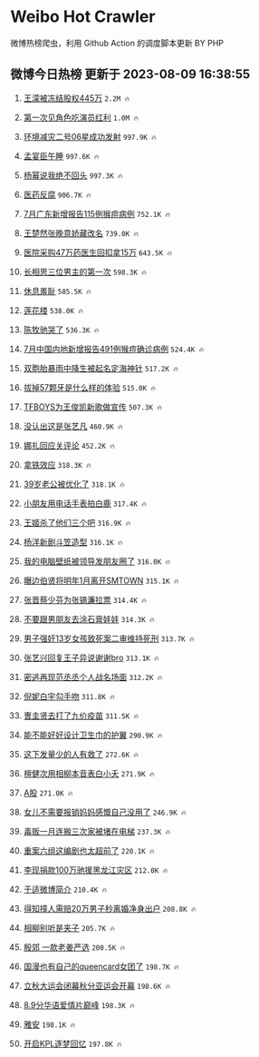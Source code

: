 # Weibo Hot Crawler 



微博热榜爬虫，利用 Github Action 的调度脚本更新 BY PHP 


## 微博今日热榜 更新于 2023-08-09 16:38:55 
1. [王濛被冻结股权445万](https://s.weibo.com/weibo?q=%23%E7%8E%8B%E6%BF%9B%E8%A2%AB%E5%86%BB%E7%BB%93%E8%82%A1%E6%9D%83445%E4%B8%87%23&t=31&band_rank=1&Refer=top) `2.2M 🔥` 

1. [第一次见角色吃演员红利](https://s.weibo.com/weibo?q=%23%E7%AC%AC%E4%B8%80%E6%AC%A1%E8%A7%81%E8%A7%92%E8%89%B2%E5%90%83%E6%BC%94%E5%91%98%E7%BA%A2%E5%88%A9%23&t=31&band_rank=2&Refer=top) `1.0M 🔥` 

1. [环境减灾二号06星成功发射](https://s.weibo.com/weibo?q=%23%E7%8E%AF%E5%A2%83%E5%87%8F%E7%81%BE%E4%BA%8C%E5%8F%B706%E6%98%9F%E6%88%90%E5%8A%9F%E5%8F%91%E5%B0%84%23&t=31&band_rank=3&Refer=top) `997.9K 🔥` 

1. [孟宴臣午睡](https://s.weibo.com/weibo?q=%E5%AD%9F%E5%AE%B4%E8%87%A3%E5%8D%88%E7%9D%A1&t=31&band_rank=4&Refer=top) `997.6K 🔥` 

1. [杨幂说我绝不回头](https://s.weibo.com/weibo?q=%23%E6%9D%A8%E5%B9%82%E8%AF%B4%E6%88%91%E7%BB%9D%E4%B8%8D%E5%9B%9E%E5%A4%B4%23&t=31&band_rank=5&Refer=top) `997.3K 🔥` 

1. [医药反腐](https://s.weibo.com/weibo?q=%E5%8C%BB%E8%8D%AF%E5%8F%8D%E8%85%90&t=31&band_rank=6&Refer=top) `906.7K 🔥` 

1. [7月广东新增报告115例猴痘病例](https://s.weibo.com/weibo?q=%237%E6%9C%88%E5%B9%BF%E4%B8%9C%E6%96%B0%E5%A2%9E%E6%8A%A5%E5%91%8A115%E4%BE%8B%E7%8C%B4%E7%97%98%E7%97%85%E4%BE%8B%23&t=31&band_rank=7&Refer=top) `752.1K 🔥` 

1. [王楚然张晚意娇藏改名](https://s.weibo.com/weibo?q=%23%E7%8E%8B%E6%A5%9A%E7%84%B6%E5%BC%A0%E6%99%9A%E6%84%8F%E5%A8%87%E8%97%8F%E6%94%B9%E5%90%8D%23&t=31&band_rank=8&Refer=top) `739.0K 🔥` 

1. [医院采购47万药医生回扣拿15万](https://s.weibo.com/weibo?q=%23%E5%8C%BB%E9%99%A2%E9%87%87%E8%B4%AD47%E4%B8%87%E8%8D%AF%E5%8C%BB%E7%94%9F%E5%9B%9E%E6%89%A3%E6%8B%BF15%E4%B8%87%23&t=31&band_rank=9&Refer=top) `643.5K 🔥` 

1. [长相思三位男主的第一次](https://s.weibo.com/weibo?q=%23%E9%95%BF%E7%9B%B8%E6%80%9D%E4%B8%89%E4%BD%8D%E7%94%B7%E4%B8%BB%E7%9A%84%E7%AC%AC%E4%B8%80%E6%AC%A1%23&t=31&band_rank=10&Refer=top) `598.3K 🔥` 

1. [休息羞耻](https://s.weibo.com/weibo?q=%E4%BC%91%E6%81%AF%E7%BE%9E%E8%80%BB&t=31&band_rank=11&Refer=top) `585.5K 🔥` 

1. [莲花楼](https://s.weibo.com/weibo?q=%E8%8E%B2%E8%8A%B1%E6%A5%BC&t=31&band_rank=12&Refer=top) `538.0K 🔥` 

1. [陈牧驰哭了](https://s.weibo.com/weibo?q=%23%E9%99%88%E7%89%A7%E9%A9%B0%E5%93%AD%E4%BA%86%23&t=31&band_rank=13&Refer=top) `536.3K 🔥` 

1. [7月中国内地新增报告491例猴痘确诊病例](https://s.weibo.com/weibo?q=%237%E6%9C%88%E4%B8%AD%E5%9B%BD%E5%86%85%E5%9C%B0%E6%96%B0%E5%A2%9E%E6%8A%A5%E5%91%8A491%E4%BE%8B%E7%8C%B4%E7%97%98%E7%A1%AE%E8%AF%8A%E7%97%85%E4%BE%8B%23&t=31&band_rank=14&Refer=top) `524.4K 🔥` 

1. [双胞胎暴雨中降生被起名定海神针](https://s.weibo.com/weibo?q=%23%E5%8F%8C%E8%83%9E%E8%83%8E%E6%9A%B4%E9%9B%A8%E4%B8%AD%E9%99%8D%E7%94%9F%E8%A2%AB%E8%B5%B7%E5%90%8D%E5%AE%9A%E6%B5%B7%E7%A5%9E%E9%92%88%23&t=31&band_rank=15&Refer=top) `517.2K 🔥` 

1. [拔掉57颗牙是什么样的体验](https://s.weibo.com/weibo?q=%23%E6%8B%94%E6%8E%8957%E9%A2%97%E7%89%99%E6%98%AF%E4%BB%80%E4%B9%88%E6%A0%B7%E7%9A%84%E4%BD%93%E9%AA%8C%23&t=31&band_rank=16&Refer=top) `515.0K 🔥` 

1. [TFBOYS为王俊凯新歌做宣传](https://s.weibo.com/weibo?q=%23TFBOYS%E4%B8%BA%E7%8E%8B%E4%BF%8A%E5%87%AF%E6%96%B0%E6%AD%8C%E5%81%9A%E5%AE%A3%E4%BC%A0%23&t=31&band_rank=17&Refer=top) `507.3K 🔥` 

1. [没认出这是张艺凡](https://s.weibo.com/weibo?q=%23%E6%B2%A1%E8%AE%A4%E5%87%BA%E8%BF%99%E6%98%AF%E5%BC%A0%E8%89%BA%E5%87%A1%23&t=31&band_rank=18&Refer=top) `460.9K 🔥` 

1. [娜扎回应关评论](https://s.weibo.com/weibo?q=%23%E5%A8%9C%E6%89%8E%E5%9B%9E%E5%BA%94%E5%85%B3%E8%AF%84%E8%AE%BA%23&t=31&band_rank=19&Refer=top) `452.2K 🔥` 

1. [拿铁效应](https://s.weibo.com/weibo?q=%E6%8B%BF%E9%93%81%E6%95%88%E5%BA%94&t=31&band_rank=20&Refer=top) `318.3K 🔥` 

1. [39岁老公被优化了](https://s.weibo.com/weibo?q=%2339%E5%B2%81%E8%80%81%E5%85%AC%E8%A2%AB%E4%BC%98%E5%8C%96%E4%BA%86%23&t=31&band_rank=21&Refer=top) `318.1K 🔥` 

1. [小朋友用电话手表拍白鹿](https://s.weibo.com/weibo?q=%23%E5%B0%8F%E6%9C%8B%E5%8F%8B%E7%94%A8%E7%94%B5%E8%AF%9D%E6%89%8B%E8%A1%A8%E6%8B%8D%E7%99%BD%E9%B9%BF%23&t=31&band_rank=22&Refer=top) `317.4K 🔥` 

1. [王姬杀了他们三个吧](https://s.weibo.com/weibo?q=%23%E7%8E%8B%E5%A7%AC%E6%9D%80%E4%BA%86%E4%BB%96%E4%BB%AC%E4%B8%89%E4%B8%AA%E5%90%A7%23&t=31&band_rank=23&Refer=top) `316.9K 🔥` 

1. [杨洋新剧斗笠造型](https://s.weibo.com/weibo?q=%23%E6%9D%A8%E6%B4%8B%E6%96%B0%E5%89%A7%E6%96%97%E7%AC%A0%E9%80%A0%E5%9E%8B%23&t=31&band_rank=24&Refer=top) `316.1K 🔥` 

1. [我的电脑壁纸被领导发朋友圈了](https://s.weibo.com/weibo?q=%23%E6%88%91%E7%9A%84%E7%94%B5%E8%84%91%E5%A3%81%E7%BA%B8%E8%A2%AB%E9%A2%86%E5%AF%BC%E5%8F%91%E6%9C%8B%E5%8F%8B%E5%9C%88%E4%BA%86%23&t=31&band_rank=25&Refer=top) `316.0K 🔥` 

1. [曝边伯贤将明年1月离开SMTOWN](https://s.weibo.com/weibo?q=%23%E6%9B%9D%E8%BE%B9%E4%BC%AF%E8%B4%A4%E5%B0%86%E6%98%8E%E5%B9%B41%E6%9C%88%E7%A6%BB%E5%BC%80SMTOWN%23&t=31&band_rank=26&Refer=top) `315.1K 🔥` 

1. [张晋蔡少芬为张镐濂拉票](https://s.weibo.com/weibo?q=%23%E5%BC%A0%E6%99%8B%E8%94%A1%E5%B0%91%E8%8A%AC%E4%B8%BA%E5%BC%A0%E9%95%90%E6%BF%82%E6%8B%89%E7%A5%A8%23&t=31&band_rank=27&Refer=top) `314.4K 🔥` 

1. [不要跟男朋友去涂石膏娃娃](https://s.weibo.com/weibo?q=%23%E4%B8%8D%E8%A6%81%E8%B7%9F%E7%94%B7%E6%9C%8B%E5%8F%8B%E5%8E%BB%E6%B6%82%E7%9F%B3%E8%86%8F%E5%A8%83%E5%A8%83%23&t=31&band_rank=28&Refer=top) `314.3K 🔥` 

1. [男子强奸13岁女孩致死案二审维持死刑](https://s.weibo.com/weibo?q=%23%E7%94%B7%E5%AD%90%E5%BC%BA%E5%A5%B813%E5%B2%81%E5%A5%B3%E5%AD%A9%E8%87%B4%E6%AD%BB%E6%A1%88%E4%BA%8C%E5%AE%A1%E7%BB%B4%E6%8C%81%E6%AD%BB%E5%88%91%23&t=31&band_rank=29&Refer=top) `313.7K 🔥` 

1. [张艺兴回复王子异说谢谢bro](https://s.weibo.com/weibo?q=%23%E5%BC%A0%E8%89%BA%E5%85%B4%E5%9B%9E%E5%A4%8D%E7%8E%8B%E5%AD%90%E5%BC%82%E8%AF%B4%E8%B0%A2%E8%B0%A2bro%23&t=31&band_rank=30&Refer=top) `313.1K 🔥` 

1. [密逃再现范丞丞个人战名场面](https://s.weibo.com/weibo?q=%23%E5%AF%86%E9%80%83%E5%86%8D%E7%8E%B0%E8%8C%83%E4%B8%9E%E4%B8%9E%E4%B8%AA%E4%BA%BA%E6%88%98%E5%90%8D%E5%9C%BA%E9%9D%A2%23&t=31&band_rank=31&Refer=top) `312.2K 🔥` 

1. [倪妮白宇勾手吻](https://s.weibo.com/weibo?q=%23%E5%80%AA%E5%A6%AE%E7%99%BD%E5%AE%87%E5%8B%BE%E6%89%8B%E5%90%BB%23&t=31&band_rank=32&Refer=top) `311.8K 🔥` 

1. [曺圭贤去打了九价疫苗](https://s.weibo.com/weibo?q=%E6%9B%BA%E5%9C%AD%E8%B4%A4%E5%8E%BB%E6%89%93%E4%BA%86%E4%B9%9D%E4%BB%B7%E7%96%AB%E8%8B%97&t=31&band_rank=33&Refer=top) `311.5K 🔥` 

1. [能不能好好设计卫生巾的护翼](https://s.weibo.com/weibo?q=%23%E8%83%BD%E4%B8%8D%E8%83%BD%E5%A5%BD%E5%A5%BD%E8%AE%BE%E8%AE%A1%E5%8D%AB%E7%94%9F%E5%B7%BE%E7%9A%84%E6%8A%A4%E7%BF%BC%23&t=31&band_rank=34&Refer=top) `290.9K 🔥` 

1. [这下发量少的人有救了](https://s.weibo.com/weibo?q=%E8%BF%99%E4%B8%8B%E5%8F%91%E9%87%8F%E5%B0%91%E7%9A%84%E4%BA%BA%E6%9C%89%E6%95%91%E4%BA%86&t=31&band_rank=35&Refer=top) `272.6K 🔥` 

1. [檀健次用相柳本音表白小夭](https://s.weibo.com/weibo?q=%23%E6%AA%80%E5%81%A5%E6%AC%A1%E7%94%A8%E7%9B%B8%E6%9F%B3%E6%9C%AC%E9%9F%B3%E8%A1%A8%E7%99%BD%E5%B0%8F%E5%A4%AD%23&t=31&band_rank=36&Refer=top) `271.9K 🔥` 

1. [A股](https://s.weibo.com/weibo?q=A%E8%82%A1&t=31&band_rank=37&Refer=top) `271.0K 🔥` 

1. [女儿不需要报销妈妈感慨自己没用了](https://s.weibo.com/weibo?q=%23%E5%A5%B3%E5%84%BF%E4%B8%8D%E9%9C%80%E8%A6%81%E6%8A%A5%E9%94%80%E5%A6%88%E5%A6%88%E6%84%9F%E6%85%A8%E8%87%AA%E5%B7%B1%E6%B2%A1%E7%94%A8%E4%BA%86%23&t=31&band_rank=38&Refer=top) `246.9K 🔥` 

1. [毒贩一月连搬三次家被堵在电梯](https://s.weibo.com/weibo?q=%23%E6%AF%92%E8%B4%A9%E4%B8%80%E6%9C%88%E8%BF%9E%E6%90%AC%E4%B8%89%E6%AC%A1%E5%AE%B6%E8%A2%AB%E5%A0%B5%E5%9C%A8%E7%94%B5%E6%A2%AF%23&t=31&band_rank=39&Refer=top) `237.3K 🔥` 

1. [重案六组这编剧也太超前了](https://s.weibo.com/weibo?q=%E9%87%8D%E6%A1%88%E5%85%AD%E7%BB%84%E8%BF%99%E7%BC%96%E5%89%A7%E4%B9%9F%E5%A4%AA%E8%B6%85%E5%89%8D%E4%BA%86&t=31&band_rank=40&Refer=top) `220.1K 🔥` 

1. [李现捐款100万驰援黑龙江灾区](https://s.weibo.com/weibo?q=%23%E6%9D%8E%E7%8E%B0%E6%8D%90%E6%AC%BE100%E4%B8%87%E9%A9%B0%E6%8F%B4%E9%BB%91%E9%BE%99%E6%B1%9F%E7%81%BE%E5%8C%BA%23&t=31&band_rank=41&Refer=top) `212.0K 🔥` 

1. [于适微博简介](https://s.weibo.com/weibo?q=%23%E4%BA%8E%E9%80%82%E5%BE%AE%E5%8D%9A%E7%AE%80%E4%BB%8B%23&t=31&band_rank=42&Refer=top) `210.4K 🔥` 

1. [得知撞人需赔20万男子秒离婚净身出户](https://s.weibo.com/weibo?q=%23%E5%BE%97%E7%9F%A5%E6%92%9E%E4%BA%BA%E9%9C%80%E8%B5%9420%E4%B8%87%E7%94%B7%E5%AD%90%E7%A7%92%E7%A6%BB%E5%A9%9A%E5%87%80%E8%BA%AB%E5%87%BA%E6%88%B7%23&t=31&band_rank=43&Refer=top) `208.8K 🔥` 

1. [相柳别听是夹子](https://s.weibo.com/weibo?q=%23%E7%9B%B8%E6%9F%B3%E5%88%AB%E5%90%AC%E6%98%AF%E5%A4%B9%E5%AD%90%23&t=31&band_rank=44&Refer=top) `205.7K 🔥` 

1. [殷郊 一款老姜严选](https://s.weibo.com/weibo?q=%E6%AE%B7%E9%83%8A%20%E4%B8%80%E6%AC%BE%E8%80%81%E5%A7%9C%E4%B8%A5%E9%80%89&t=31&band_rank=45&Refer=top) `200.5K 🔥` 

1. [国漫也有自己的queencard女团了](https://s.weibo.com/weibo?q=%23%E5%9B%BD%E6%BC%AB%E4%B9%9F%E6%9C%89%E8%87%AA%E5%B7%B1%E7%9A%84queencard%E5%A5%B3%E5%9B%A2%E4%BA%86%23&t=31&band_rank=46&Refer=top) `198.7K 🔥` 

1. [立秋大运会闭幕秋分亚运会开幕](https://s.weibo.com/weibo?q=%23%E7%AB%8B%E7%A7%8B%E5%A4%A7%E8%BF%90%E4%BC%9A%E9%97%AD%E5%B9%95%E7%A7%8B%E5%88%86%E4%BA%9A%E8%BF%90%E4%BC%9A%E5%BC%80%E5%B9%95%23&t=31&band_rank=47&Refer=top) `198.6K 🔥` 

1. [8.9分华语爱情片巅峰](https://s.weibo.com/weibo?q=8.9%E5%88%86%E5%8D%8E%E8%AF%AD%E7%88%B1%E6%83%85%E7%89%87%E5%B7%85%E5%B3%B0&t=31&band_rank=48&Refer=top) `198.3K 🔥` 

1. [雅安](https://s.weibo.com/weibo?q=%E9%9B%85%E5%AE%89&t=31&band_rank=49&Refer=top) `198.1K 🔥` 

1. [开启KPL逐梦回忆](https://s.weibo.com/weibo?q=%23%E5%BC%80%E5%90%AFKPL%E9%80%90%E6%A2%A6%E5%9B%9E%E5%BF%86%23&t=31&band_rank=50&Refer=top) `197.8K 🔥` 

